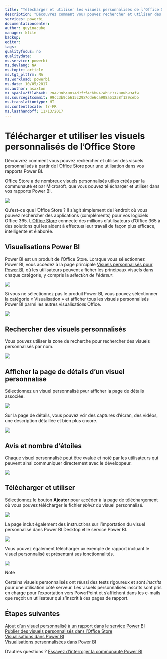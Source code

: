 ```yaml
---
title: "Télécharger et utiliser les visuels personnalisés de l’Office Store"
description: "Découvrez comment vous pouvez rechercher et utiliser des visuels personnalisés à partir de l’Office Store pour une utilisation dans vos rapports Power BI."
services: powerbi
documentationcenter: 
author: guyinacube
manager: kfile
backup: 
editor: 
tags: 
qualityfocus: no
qualitydate: 
ms.service: powerbi
ms.devlang: NA
ms.topic: article
ms.tgt_pltfrm: NA
ms.workload: powerbi
ms.date: 10/05/2017
ms.author: asaxton
ms.openlocfilehash: 29e239b4002ed7f2fecbb8a7eb5c717088b834f9
ms.sourcegitcommit: 99cc3b9cb615c2957dde6ca908a51238f129cebb
ms.translationtype: HT
ms.contentlocale: fr-FR
ms.lasthandoff: 11/13/2017
---
```

# <a name="download-and-use-custom-visuals-from-the-office-store"></a>Télécharger et utiliser les visuels personnalisés de l’Office Store
Découvrez comment vous pouvez rechercher et utiliser des visuels personnalisés à partir de l’Office Store pour une utilisation dans vos rapports Power BI.

Office Store a de nombreux visuels personnalisés utiles créés par la communauté et [par Microsoft](https://www.youtube.com/playlist?list=PL1N57mwBHtN1vIjfvuBIzZllrmKo-Vz6x), que vous pouvez télécharger et utiliser dans vos rapports Power BI.

![](media/service-custom-visuals-office-store/powerbi-custom-visual-store.png)

Qu’est-ce que l’Office Store ? Il s’agit simplement de l’endroit où vous pouvez rechercher des applications (compléments) pour vos logiciels Office 365. L’[Office Store](https://appsource.microsoft.com/marketplace/apps?product=power-bi-visuals) connecte des millions d’utilisateurs d’Office 365 à des solutions qui les aident à effectuer leur travail de façon plus efficace, intelligente et élaborée.

## <a name="power-bi-visualizations"></a>Visualisations Power BI
Power BI est un produit de l’Office Store. Lorsque vous sélectionnez Power BI, vous accédez à la page principale [Visuels personnalisés pour Power BI](https://appsource.microsoft.com/marketplace/apps?product=power-bi-visuals), où les utilisateurs peuvent afficher les principaux visuels dans chaque catégorie, y compris la *sélection de l’éditeur*.

![](media/service-custom-visuals-office-store/powerbi-custom-visual-store.png)

Si vous ne sélectionnez pas le produit Power BI, vous pouvez sélectionner la catégorie « Visualisation » et afficher tous les visuels personnalisés Power BI parmi les autres visualisations Office.

![](media/service-custom-visuals-office-store/powerbi-custom-visual-category.png)

## <a name="search-for-custom-visuals"></a>Rechercher des visuels personnalisés
Vous pouvez utiliser la zone de recherche pour rechercher des visuels personnalisés par nom.

![](media/service-custom-visuals-office-store/powerbi-custom-search-store.png)

## <a name="view-a-custom-visuals-details-page"></a>Afficher la page de détails d’un visuel personnalisé
Sélectionnez un visuel personnalisé pour afficher la page de détails associée.

![](media/service-custom-visuals-office-store/powerbi-custom-select-visual.png)

Sur la page de détails, vous pouvez voir des captures d’écran, des vidéos, une description détaillée et bien plus encore.

![](media/service-custom-visuals-office-store/powerbi-custom-visual-details.png)

## <a name="reviews-and-ratings"></a>Avis et nombre d’étoiles
Chaque visuel personnalisé peut être évalué et noté par les utilisateurs qui peuvent ainsi communiquer directement avec le développeur.

![](media/service-custom-visuals-office-store/powerbi-custom-visual-rating.png)

## <a name="download-and-use"></a>Télécharger et utiliser
Sélectionnez le bouton **Ajouter** pour accéder à la page de téléchargement où vous pouvez télécharger le fichier *pbiviz* du visuel personnalisé.

![](media/service-custom-visuals-office-store/powerbi-custom-add-visual.png)

La page inclut également des instructions sur l’importation du visuel personnalisé dans Power BI Desktop et le service Power BI.

![](media/service-custom-visuals-office-store/powerbi-custom-download.png)

Vous pouvez également télécharger un exemple de rapport incluant le visuel personnalisé et présentant ses fonctionnalités.

![](media/service-custom-visuals-office-store/powerbi-custom-try-sample.png)

> [!NOTE]
> Certains visuels personnalisés ont réussi des tests rigoureux et sont *inscrits* pour une utilisation côté serveur. Les visuels personnalisés inscrits sont pris en charge pour l’exportation vers PowerPoint et s’affichent dans les e-mails que reçoit un utilisateur qui s’inscrit à des pages de rapport.
> 
> 

## <a name="next-steps"></a>Étapes suivantes
[Ajout d’un visuel personnalisé à un rapport dans le service Power BI](power-bi-report-add-custom-visual.md)  
[Publier des visuels personnalisés dans l’Office Store](developer/office-store.md)  
[Visualisations dans Power BI](power-bi-report-visualizations.md)  
[Visualisations personnalisées dans Power BI](power-bi-custom-visuals.md)  

D’autres questions ? [Essayez d’interroger la communauté Power BI](http://community.powerbi.com/)

